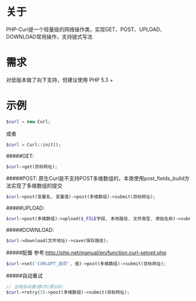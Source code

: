 # 关于
PHP-Curl是一个轻量级的网络操作类，实现GET、POST、UPLOAD、DOWNLOAD常用操作，支持链式写法


# 需求
对低版本做了向下支持，但建议使用 PHP 5.3 +


# 示例
```php
$curl = new Curl;
```
或者
```php
$curl = Curl::init();
```


#####GET:
```php
$curl->get(目标网址);
```


#####POST:
原生Curl是不支持POST多维数组的，本类使用post_fields_build方法实现了多维数组的提交
```php
$curl->post(变量名, 变量值)->post(多维数组)->submit(目标网址);
```


#####UPLOAD:
```php
$curl->post(多维数组)->upload($_FILE字段, 本地路径, 文件类型, 原始名称)->submit(目标网址);
```


#####DOWNLOAD:
```php
$curl->download(文件地址)->save(保存路径);
```


#####配置
参考:http://php.net/manual/en/function.curl-setopt.php
```php
$curl->set('CURLOPT_选项', 值)->post(多维数组)->submit(目标网址);
```

#####自动重试
```php
// 出错自动重试N次(默认0)
$curl->retry(3)->post(多维数组)->submit(目标网址);
```
